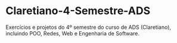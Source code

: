 # Claretiano-4-Semestre-ADS
Exercícios e projetos do 4º semestre do curso de ADS (Claretiano), incluindo POO, Redes, Web e Engenharia de Software.
